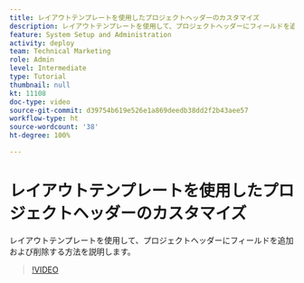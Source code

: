 ```yaml
---
title: レイアウトテンプレートを使用したプロジェクトヘッダーのカスタマイズ
description: レイアウトテンプレートを使用して、プロジェクトヘッダーにフィールドを追加および削除する方法を説明します。
feature: System Setup and Administration
activity: deploy
team: Technical Marketing
role: Admin
level: Intermediate
type: Tutorial
thumbnail: null
kt: 11108
doc-type: video
source-git-commit: d39754b619e526e1a869deedb38dd2f2b43aee57
workflow-type: ht
source-wordcount: '38'
ht-degree: 100%

---
```


# レイアウトテンプレートを使用したプロジェクトヘッダーのカスタマイズ

レイアウトテンプレートを使用して、プロジェクトヘッダーにフィールドを追加および削除する方法を説明します。

>[!VIDEO](https://video.tv.adobe.com/v/3409081)
